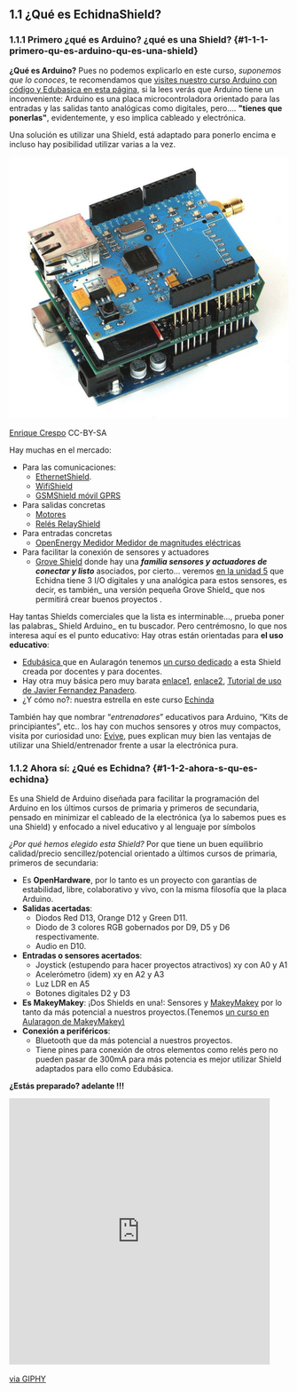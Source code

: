 ## 1.1 ¿Qué es EchidnaShield?

### 1.1.1 Primero ¿qué es Arduino? ¿qué es una Shield? {#1-1-1-primero-qu-es-arduino-qu-es-una-shield}

**¿Qué es Arduino?** Pues no podemos explicarlo en este curso, _suponemos que lo conoces_,  te recomendamos que [visites nuestro curso Arduino con código y Edubasica en esta página](https://catedu.github.io/programa-arduino-mediante-codigo/index0.html), si la lees verás que Arduino tiene un inconveniente: Arduino es una placa microcontroladora orientado para las entradas y las salidas tanto analógicas como digitales, pero…. **"tienes que ponerlas"**, evidentemente, y eso implica cableado y electrónica.

Una solución es utilizar una Shield, está adaptado para ponerlo encima e incluso hay posibilidad utilizar varias a la vez.

![](/assets/image14.png)

[Enrique Crespo](https://aprendiendoarduino.wordpress.com) CC-BY-SA

Hay muchas en el mercado:

* Para las comunicaciones:
  * [EthernetShield](http://arduino.cc/en/Main/ArduinoEthernetShield).
  * [WifiShield](http://arduino.cc/en/Main/ArduinoWiFiShield)
  * [GSMShield móvil GPRS](http://arduino.cc/en/Main/ArduinoGSMShield)
* Para salidas concretas
  * [Motores](https://store.arduino.cc/arduino-motor-shield-rev3)
  * [Relés RelayShield](http://arduino.cl/2-relay-shield/)
* Para entradas concretas
  * [OpenEnergy Medidor Medidor de magnitudes eléctricas](http://arduino.cl/arduino-energy-shield/)
* Para facilitar la conexión de sensores y actuadores
  * [Grove Shield](https://www.seeedstudio.com/Grove-Base-Shield-p-754.html) donde hay una _**familia sensores y actuadores de conectar y listo**_ asociados, por cierto... veremos [en la unidad 5](/5_extensiones/README.md) que Echidna tiene 3 I/O digitales y una analógica para estos sensores, es decir, es también_ una versión pequeña Grove Shield_ que nos permitirá crear buenos proyectos .

Hay tantas Shields comerciales que la lista es interminable…, prueba poner las palabras_ Shield Arduino_ en tu buscador. Pero centrémosno, lo que nos interesa aquí es el punto educativo: Hay otras están orientadas para **el uso educativo**:

* [Edubásica ](http://www.practicasconarduino.com/edubasica/)que en Aularagón tenemos [un curso dedicado](https://catedu.github.io/programa-arduino-mediante-codigo/una_placa_de_apoyo_edubsica.html) a esta Shield creada por docentes y para docentes.
* Hay otra muy básica pero muy barata [enlace1](https://www.electrohobby.es/es/shield-arduino/219-shield-multifuncion.html), [enlace2](https://www.e-ika.com/shield-multifuncional-de-aprendizaje), [Tutorial de uso de Javier Fernandez Panadero](https://lacienciaparatodos.files.wordpress.com/2017/02/prc3a1cticas-arduino-javier-fernc3a1ndez-panadero-19-03-2017.pdf).
* ¿Y cómo no?: nuestra estrella en este curso [Echinda](http://echidna.es/)

También hay que nombrar “_entrenadores_” educativos para Arduino, “Kits de principiantes”, etc.. los hay con muchos sensores y otros muy compactos, visita por curiosidad uno: [Evive](https://evive.cc/), pues explican muy bien las ventajas de utilizar una Shield/entrenador frente a usar la electrónica pura.

### 1.1.2 Ahora sí: ¿Qué es Echidna? {#1-1-2-ahora-s-qu-es-echidna}

Es una Shield de Arduino diseñada para facilitar la programación del Arduino en los últimos cursos de primaria y primeros de secundaria, pensado en minimizar el cableado de la electrónica \(ya lo sabemos pues es una Shield\) y enfocado a nivel educativo y al lenguaje por símbolos

_¿Por qué hemos elegido esta Shield?_ Por que tiene un buen equilibrio calidad/precio sencillez/potencial orientado a últimos cursos de primaria, primeros de secundaria:

* Es **OpenHardware**, por lo tanto es un proyecto con garantías de estabilidad, libre, colaborativo y vivo, con la misma filosofía que la placa Arduino.
* **Salidas acertadas**:
  * Diodos Red D13, Orange D12 y Green D11.
  * Diodo de 3 colores RGB gobernados por D9, D5 y D6 respectivamente.
  * Audio en D10.
* **Entradas o sensores acertados**:
  * Joystick \(estupendo para hacer proyectos atractivos\) xy con A0 y A1
  * Acelerómetro \(idem\) xy en A2 y A3
  * Luz LDR en A5
  * Botones digitales D2 y D3
* **Es MakeyMakey**: ¡Dos Shields en una!: Sensores y [MakeyMakey](https://www.makeymakey.com) por lo tanto da más potencial a nuestros proyectos.\(Tenemos [un curso en Aularagon de MakeyMakey\)](http://moodle.catedu.es)
* **Conexión a periféricos**:
  * Bluetooth que da más potencial a nuestros proyectos.
  * Tiene pines para conexión de otros elementos como relés pero no pueden pasar de 300mA para más potencia es mejor utilizar Shield adaptados para ello como Edubásica.

**¿Estás preparado? adelante !!!**

<iframe src="https://giphy.com/embed/bvBeK27koljaM" width="470" height="480" frameBorder="0" class="giphy-embed" allowFullScreen></iframe><p><a href="https://giphy.com/gifs/big-bang-theory-sheldon-cooper-the-bigbang-bvBeK27koljaM">via GIPHY</a></p>




